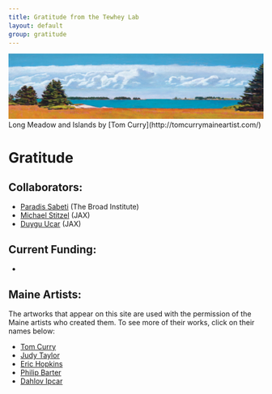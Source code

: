 ```yaml
---
title: Gratitude from the Tewhey Lab
layout: default
group: gratitude
---
```


<img class="img-fluid mx-auto d-block" src="/static/img/acknowledgements_long_meadow_and_islands_tom_curry.png" alt="Long Meadow and Islands by Tom Curry" style="paddig-bottom:0.5em;">
Long Meadow and Islands by [Tom Curry](http://tomcurrymaineartist.com/)

# Gratitude

## Collaborators:
  - [Paradis Sabeti](https://www.sabetilab.org) (The Broad Institute)
  - [Michael Stitzel](https://www.jax.org/research-and-faculty/research-labs/the-stitzel-lab) (JAX)
  - [Duygu Ucar](https://www.jax.org/research-and-faculty/research-labs/the-ucar-lab) (JAX)

## Current Funding:
  - 
  
  
## Maine Artists:
The artworks that appear on this site are used with the permission of the Maine artists who created them.
To see more of their works, click on their names below:
  - [Tom Curry](http://tomcurrymaineartist.com/)
  - [Judy Taylor](http://www.judytaylorstudio.com/)
  - [Eric Hopkins](http://www.erichopkins.com/)
  - [Philip Barter](http://thebarterarthouse.com/philip-barter)
  - [Dahlov Ipcar](https://www.dahlovipcarart.com/)
